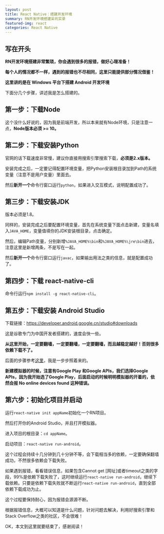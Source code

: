 ```yaml
---
layout: post
title: React Native：搭建开发环境
summary: RN开发环境搭建采坑实录
featured-img: react
categories: React Native
---
```


## 写在开头

**RN开发环境搭建非常繁琐，你会遇到很多的报错，做好心理准备！**

**每个人的情况都不一样，遇到的报错也不尽相同，这里只能提供部分情况借鉴！**

**这里讲的是在 Windows 平台下搭建 Android 开发环境**

下面分几个步骤，讲述我是怎么搭建的。

## 第一步：下载Node

这个没什么好说的，因为我是前端开发，所以本来就有Node环境，只是注意一点，**Node版本必须 >= 10。**

## 第二步：下载安装Python

官网的话下载速度非常慢，建议你直接用搜索引擎搜索下载，**必须是2.x版本。**

安装完成之后，一定要记得配置环境变量，把Python安装根目录加到Path的系统变量（注意不是用户变量）里面去。

然后**新开一个**命令行窗口运行`python`，如果进入交互模式，说明配置成功了。

## 第三步：下载安装JDK

版本必须是1.8。

同样的，安装完成之后要配置环境变量，首先在系统变量下面点击新建，变量名填入`JAVA_HOME`，变量值填你的JDK安装根目录，点击确定。

然后，编辑Path变量，分别新增`%JAVA_HOME%\bin`和`%JAVA_HOME%\jre\bin`进去，注意这里是新增两条，不是写在一起。

然后**新开一个**命令行窗口运行`javac`，如果输出用法之类的信息，就是配置成功了。

## 第四步：下载 react-native-cli

命令行运行`npm install -g react-native-cli`。

## 第五步：下载安装 Android Studio

下载链接：https://developer.android.google.cn/studio#downloads

这是谷歌专门为中国开发者搭建的，速度会快一些。

**从这里开始，一定要翻墙，一定要翻墙，一定要翻墙，而且越稳定越好！否则很多依赖下载不了。**

后面的步骤参考[这里](https://reactnative.cn/docs/getting-started/)，我是一步步照着来的。

**新建模拟器的时候，注意有Google Play 和Google APIs，我们选择Google APIs，因为我开始选了Google Play，后面启动的时候明明模拟器的开着的，依然会报 No online devices found 这种错误。**

## 第六步：初始化项目并启动

运行`react-native init appName`初始化一个RN项目。

然后打开你的Android Studio，并且打开模拟器。

进入项目的根目录：`cd appName`。

启动项目：`react-native run-android`。

这个过程会持续十几分钟到几十分钟不等，会下载相当多的依赖，一定要确保翻墙成功，不然很多依赖会下载失败。

如果遇到报错，看看错误信息，如果包含Cannot get [网址]或者timeout之类的字段，99%是依赖下载失败了，这时继续运行`react-native run-android`，继续下载依赖。只要是依赖下载失败就不断运行`react-native run-android`，直到全部依赖下载成功为止。

这个过程要保持耐心，因为报错会源源不断。

根据报错信息，大概可以知道是什么问题，针对问题去解决，利用好搜索引擎和Stack Overflow之类的社区，不会很难！

OK，本文到这里就要结束了，感谢阅读！